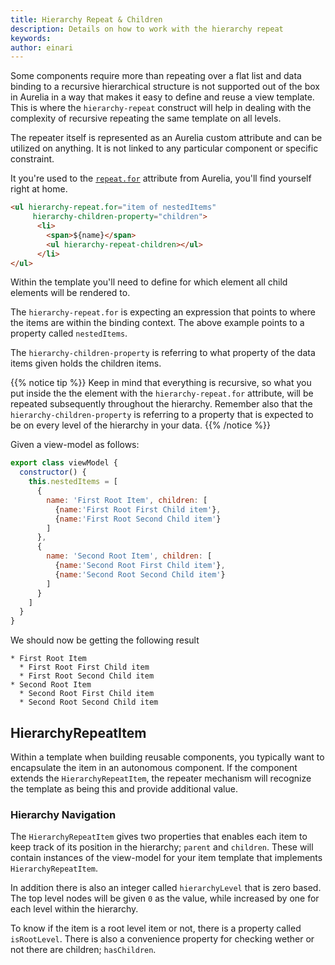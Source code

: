 ```yaml
---
title: Hierarchy Repeat & Children
description: Details on how to work with the hierarchy repeat
keywords: 
author: einari
---
```

Some components require more than repeating over a flat list and data binding
to a recursive hierarchical structure is not supported out of the box in
Aurelia in a way that makes it easy to define and reuse a view template.
This is where the `hierarchy-repeat` construct will help in dealing with the
complexity of recursive repeating the same template on all levels.

The repeater itself is represented as an Aurelia custom attribute and can be
utilized on anything. It is not linked to any particular component or specific
constraint.

It you're used to the [`repeat.for`](https://aurelia.io/docs/templating/basics#repeaters)
attribute from Aurelia, you'll find yourself right at home.

```html
<ul hierarchy-repeat.for="item of nestedItems"
     hierarchy-children-property="children">
      <li>
        <span>${name}</span>
        <ul hierarchy-repeat-children></ul>
      </li>
</ul>
```

Within the template you'll need to define for which element all child elements
will be rendered to.

The `hierarchy-repeat.for` is expecting an expression that points to where
the items are within the binding context. The above example points to a property
called `nestedItems`.

The `hierarchy-children-property` is referring to what property of the data items
given holds the children items.

{{% notice tip %}}
Keep in mind that everything is recursive, so what you put inside the the element
with the `hierarchy-repeat.for` attribute, will be repeated subsequently throughout
the hierarchy. Remember also that the `hierarchy-children-property` is referring to
a property that is expected to be on every level of the hierarchy in your data.
{{% /notice %}}

Given a view-model as follows:

```javascript
export class viewModel {
  constructor() {
    this.nestedItems = [
      {
        name: 'First Root Item', children: [
          {name:'First Root First Child item'},
          {name:'First Root Second Child item'}
        ]
      },
      {
        name: 'Second Root Item', children: [
          {name:'Second Root First Child item'},
          {name:'Second Root Second Child item'}
        ]
      }
    ]
  }
}
```

We should now be getting the following result

```text
* First Root Item
  * First Root First Child item
  * First Root Second Child item
* Second Root Item
  * Second Root First Child item
  * Second Root Second Child item
```

## HierarchyRepeatItem

Within a template when building reusable components, you typically want to encapsulate
the item in an autonomous component. If the component extends the `HierarchyRepeatItem`,
the repeater mechanism will recognize the template as being this and provide additional
value.

### Hierarchy Navigation

The `HierarchyRepeatItem` gives two properties that enables each item to keep track of
its position in the hierarchy; `parent` and `children`. These will contain instances of
the view-model for your item template that implements `HierarchyRepeatItem`.

In addition there is also an integer called `hierarchyLevel` that is zero based.
The top level nodes will be given `0` as the value, while increased by one for each level
within the hierarchy.

To know if the item is a root level item or not, there is a property called `isRootLevel`.
There is also a convenience property for checking wether or not there are children; `hasChildren`.
